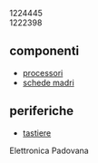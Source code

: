 1224445  
1222398  
## componenti
- [processori](componenti/processori.md) 
- [schede madri](componenti/schede_madri.md) 
## periferiche
- [tastiere](periferiche/tastiere.md)

Elettronica Padovana 
